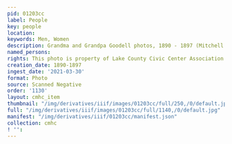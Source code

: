 ```yaml
---
pid: 01203cc
label: People
key: people
location: 
keywords: Men, Women
description: Grandma and Grandpa Goodell photos, 1890 - 1897 (Mitchell collection)
named_persons: 
rights: This photo is property of Lake County Civic Center Association.
creation_date: 1890-1897
ingest_date: '2021-03-30'
format: Photo
source: Scanned Negative
order: '1130'
layout: cmhc_item
thumbnail: "/img/derivatives/iiif/images/01203cc/full/250,/0/default.jpg"
full: "/img/derivatives/iiif/images/01203cc/full/1140,/0/default.jpg"
manifest: "/img/derivatives/iiif/01203cc/manifest.json"
collection: cmhc
! '': 
---
```

